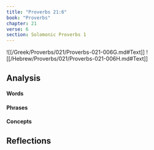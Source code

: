```yaml
---
title: "Proverbs 21:6"
book: "Proverbs"
chapter: 21
verse: 6
section: Solomonic Proverbs 1
---
```

![[/Greek/Proverbs/021/Proverbs-021-006G.md#Text]]
![[/Hebrew/Proverbs/021/Proverbs-021-006H.md#Text]]

## Analysis

#### Words

#### Phrases

#### Concepts

## Reflections
